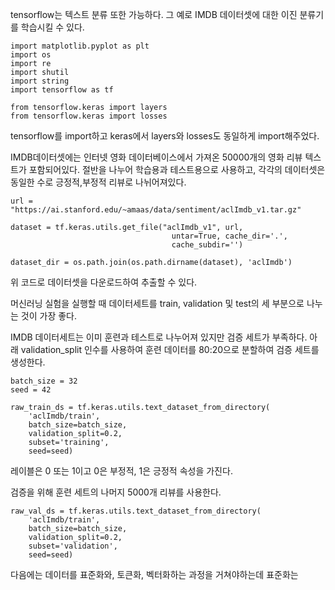 tensorflow는 텍스트 분류 또한 가능하다.
그 예로 IMDB 데이터셋에 대한 이진 분류기를 학습시킬 수 있다.
```
import matplotlib.pyplot as plt
import os
import re
import shutil
import string
import tensorflow as tf

from tensorflow.keras import layers
from tensorflow.keras import losses
```

tensorflow를 import하고 keras에서 layers와 losses도 동일하게 import해주었다.

IMDB데이터셋에는 인터넷 영화 데이터베이스에서 가져온 50000개의 영화 리뷰 텍스트가 포함되어있다.
절반을 나누어 학습용과 테스트용으로 사용하고, 각각의 데이터셋은 동일한 수로 긍정적,부정적 리뷰로 나뉘어져있다.
```
url = "https://ai.stanford.edu/~amaas/data/sentiment/aclImdb_v1.tar.gz"

dataset = tf.keras.utils.get_file("aclImdb_v1", url,
                                    untar=True, cache_dir='.',
                                    cache_subdir='')

dataset_dir = os.path.join(os.path.dirname(dataset), 'aclImdb')
```
위 코드로 데이터셋을 다운로드하여 추출할 수 있다.

머신러닝 실험을 실행할 때 데이터세트를 train, validation 및 test의 세 부분으로 나누는 것이 가장 좋다.

IMDB 데이터세트는 이미 훈련과 테스트로 나누어져 있지만 검증 세트가 부족하다. 
아래 validation_split 인수를 사용하여 훈련 데이터를 80:20으로 분할하여 검증 세트를 생성한다.
```
batch_size = 32
seed = 42

raw_train_ds = tf.keras.utils.text_dataset_from_directory(
    'aclImdb/train', 
    batch_size=batch_size, 
    validation_split=0.2, 
    subset='training', 
    seed=seed)
```
레이블은 0 또는 1이고 0은 부정적, 1은 긍정적 속성을 가진다.

검증을 위해 훈련 세트의 나머지 5000개 리뷰를 사용한다.
```
raw_val_ds = tf.keras.utils.text_dataset_from_directory(
    'aclImdb/train', 
    batch_size=batch_size, 
    validation_split=0.2, 
    subset='validation', 
    seed=seed)
```
다음에는 데이터를 표준화와, 토큰화, 벡터화하는 과정을 거쳐야하는데 표준화는 

